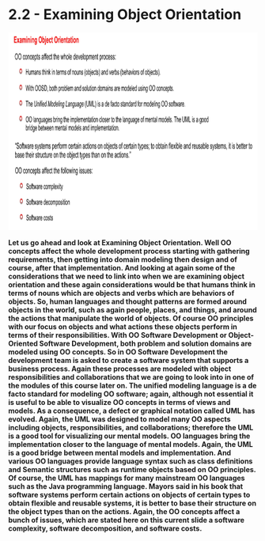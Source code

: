 # 2.2 - Examining Object Orientation

<img src="/images/02_02_01.jpg" width="800" height="400">

**Let us go ahead and look at Examining Object Orientation. Well OO concepts affect the whole development process starting with gathering requirements, then getting into domain modeling then design and of course, after that implementation. And looking at again some of the considerations that we need to link into when we are examining object orientation and these again considerations would be that humans think in terms of nouns which are objects and verbs which are behaviors of objects. So, human languages and thought patterns are formed around objects in the world, such as again people, places, and things, and around the actions that manipulate the world of objects. Of course OO principles with our focus on objects and what actions these objects perform in terms of their responsibilities. With OO Software Development or Object-Oriented Software Development, both problem and solution domains are modeled using OO concepts. So in OO Software Development the development team is asked to create a software system that supports a business process. Again these processes are modeled with object responsibilities and collaborations that we are going to look into in one of the modules of this course later on. The unified modeling language is a de facto standard for modeling OO software; again, although not essential it is useful to be able to visualize OO concepts in terms of views and models. As a consequence, a defect or graphical notation called UML has evolved. Again, the UML was designed to model many OO aspects including objects, responsibilities, and collaborations; therefore the UML is a good tool for visualizing our mental models. OO languages bring the implementation closer to the language of mental models. Again, the UML is a good bridge between mental models and implementation. And various OO languages provide language syntax such as class definitions and Semantic structures such as runtime objects based on OO principles. Of course, the UML has mappings for many mainstream OO languages such as the Java programming language. Mayors said in his book that software systems perform certain actions on objects of certain types to obtain flexible and reusable systems, it is better to base their structure on the object types than on the actions. Again, the OO concepts affect a bunch of issues, which are stated here on this current slide a software complexity, software decomposition, and software costs.**